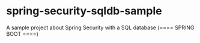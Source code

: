 # spring-security-sqldb-sample
A sample project about Spring Security with a SQL database (==== SPRING BOOT ====)
